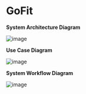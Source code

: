 # GoFit

**System Architecture Diagram**

![image](https://user-images.githubusercontent.com/114321113/206786584-6316dd4d-a215-48f6-a1f4-f639f37c998a.png)

**Use Case Diagram**

![image](https://user-images.githubusercontent.com/114321113/206804778-cd13fb35-27fd-46e9-a733-9b9182651a5c.png)

**System Workflow Diagram**

![image](https://user-images.githubusercontent.com/114321113/206819081-91ea3898-6796-439c-b2d7-e67221328045.png)

